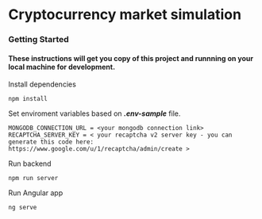 # Cryptocurrency market simulation

### Getting Started

#### These instructions will get you copy of this project and runnning on your local machine for development.

Install dependencies

```
npm install
```

Set enviroment variables based on **_.env-sample_** file.

```
MONGODB_CONNECTION_URL = <your mongodb connection link>
RECAPTCHA_SERVER_KEY = < your recaptcha v2 server key - you can generate this code here: https://www.google.com/u/1/recaptcha/admin/create >
```

Run backend

```
npm run server
```

Run Angular app

```
ng serve
```
